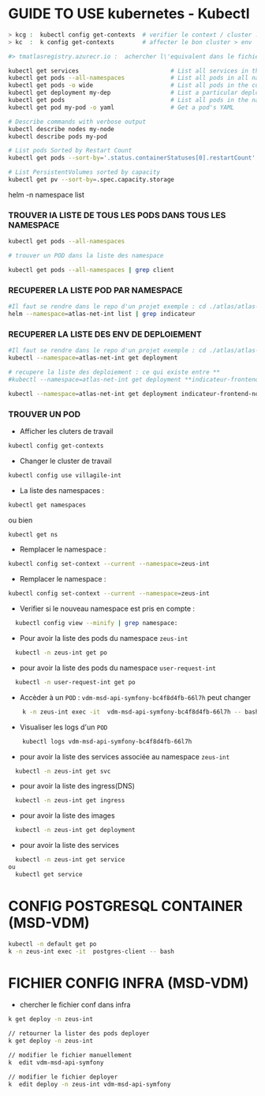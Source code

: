 # GUIDE TO USE kubernetes - Kubectl 

```bash
> kcg :  kubectl config get-contexts  # verifier le context / cluster .. env de deploiement
> kc  :  k config get-contexts        # affecter le bon cluster > env

#> tmatlasregistry.azurecr.io :  achercher l\'equivalent dans le fichier jenkinsfile // ou le repo infra77

kubectl get services                          # List all services in the namespace
kubectl get pods --all-namespaces             # List all pods in all namespaces
kubectl get pods -o wide                      # List all pods in the current namespace, with more details
kubectl get deployment my-dep                 # List a particular deployment
kubectl get pods                              # List all pods in the namespace
kubectl get pod my-pod -o yaml                # Get a pod's YAML

# Describe commands with verbose output
kubectl describe nodes my-node
kubectl describe pods my-pod

# List pods Sorted by Restart Count
kubectl get pods --sort-by='.status.containerStatuses[0].restartCount'

# List PersistentVolumes sorted by capacity
kubectl get pv --sort-by=.spec.capacity.storage

```

helm -n namespace list

### TROUVER lA LISTE DE TOUS LES PODS DANS TOUS LES NAMESPACE

```bash
kubectl get pods --all-namespaces

# trouver un POD dans la liste des namespace

kubectl get pods --all-namespaces | grep client
```

### RECUPERER LA LISTE POD PAR NAMESPACE

```bash
#Il faut se rendre dans le repo d'un projet exemple : cd ./atlas/atlas-indicateur-dev-env/atlas-indicateur-frontend
helm --namespace=atlas-net-int list | grep indicateur
```

### RECUPERER LA LISTE DES ENV DE DEPLOIEMENT 

```bash
#Il faut se rendre dans le repo d'un projet exemple : cd ./atlas/atlas-indicateur-dev-env/atlas-indicateur-frontend
kubectl --namespace=atlas-net-int get deployment

# recupere la liste des deploiement : ce qui existe entre **
#kubectl --namespace=atlas-net-int get deployment **indicateur-frontend-node**  -o jsonpath='{.spec.template.spec.container

kubectl --namespace=atlas-net-int get deployment indicateur-frontend-node  -o jsonpath='{.spec.template.spec.container
```

### TROUVER UN POD

- Afficher les cluters de travail 

```bash
kubectl config get-contexts
```

- Changer le cluster de travail 

```bash
kubectl config use villagile-int
```

-  La liste des namespaces :

```bash
kubectl get namespaces
```

ou bien

```bash
kubectl get ns
```

-  Remplacer le namespace :

```bash
kubectl config set-context --current --namespace=zeus-int
```

-  Remplacer le namespace :

```bash
kubectl config set-context --current --namespace=zeus-int
```

-  Verifier si le nouveau namespace est pris en compte :

```bash
  kubectl config view --minify | grep namespace:
```

- Pour avoir la liste des pods du namespace `zeus-int`

```bash
  kubectl -n zeus-int get po
```

- pour avoir la liste des pods du namespace `user-request-int`

```bash
  kubectl -n user-request-int get po 
```

- Accèder à un `POD` :
    `vdm-msd-api-symfony-bc4f8d4fb-66l7h` peut changer

```bash
    k -n zeus-int exec -it  vdm-msd-api-symfony-bc4f8d4fb-66l7h -- bash
```

- Visualiser les logs d'un `POD`

```bash
    kubectl logs vdm-msd-api-symfony-bc4f8d4fb-66l7h
```

- pour avoir la liste des services associée au namespace `zeus-int`

```bash
  kubectl -n zeus-int get svc 
```

- pour avoir la liste des ingress(DNS)

```bash
  kubectl -n zeus-int get ingress  
```

- pour avoir la liste des images

```bash
  kubectl -n zeus-int get deployment   
```

- pour avoir la liste des services

```bash
  kubectl -n zeus-int get service
ou
  kubectl get service
```

# CONFIG POSTGRESQL CONTAINER (MSD-VDM)

```bash
kubectl -n default get po
k -n zeus-int exec -it  postgres-client -- bash
```

# FICHIER CONFIG INFRA (MSD-VDM)

- chercher le fichier conf dans infra 

```bash
k get deploy -n zeus-int

// retourner la lister des pods deployer 
k get deploy -n zeus-int

// modifier le fichier manuellement 
k  edit vdm-msd-api-symfony

// modifier le fichier deployer
k  edit deploy -n zeus-int vdm-msd-api-symfony
```

 

